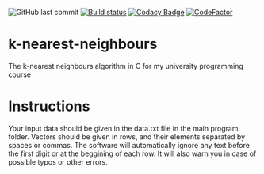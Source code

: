 ![GitHub last commit](https://img.shields.io/github/last-commit/simply27/k-nearest-neighbours)
[![Build status](https://ci.appveyor.com/api/projects/status/6ncx15yn0po41u21?svg=true)](https://ci.appveyor.com/project/Simply27/k-nearest-neighbours)
[![Codacy Badge](https://api.codacy.com/project/badge/Grade/b7b9642d75ca4b4d91b5f6b34cfa4ed8)](https://app.codacy.com/manual/Simply27/k-nearest-neighbours?utm_source=github.com&utm_medium=referral&utm_content=Simply27/k-nearest-neighbours&utm_campaign=Badge_Grade_Dashboard)
[![CodeFactor](https://www.codefactor.io/repository/github/simply27/k-nearest-neighbours/badge/master?s=56a52a1d684d5d41c8f869dd831252ce82424a44)](https://www.codefactor.io/repository/github/simply27/k-nearest-neighbours/overview/master)

# k-nearest-neighbours
The k-nearest neighbours algorithm in C for my university programming course

# Instructions
Your input data should be given in the data.txt file in the main program folder. Vectors should be given in rows, and their elements separated by spaces or commas. The software will automatically ignore any text before the first digit or at the beggining of each row. It will also warn you in case of possible typos or other errors.
